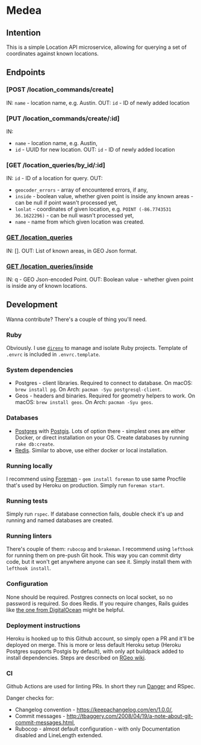# Medea

## Intention

This is a simple Location API microservice, allowing for querying a set of coordinates against known locations.

## Endpoints

### [POST /location_commands/create]
IN: `name` - location name, e.g. Austin.
OUT: `id` - ID of newly added location

### [PUT /location_commands/create/:id]
IN:
- `name` - location name, e.g. Austin,
- `id` - UUID for new location.
OUT: `id` - ID of newly added location

### [GET /location_queries/by_id/:id]
IN: `id` - ID of a location for query.
OUT:
- `geocoder_errors` - array of encountered errors, if any,
- `inside` - boolean value, whether given point is inside any known areas - can be null if point wasn't processed yet,
- `lonlat` - coordinates of given location, e.g. `POINT (-86.7743531 36.1622296)` - can be null wasn't processed yet,
- `name` - name from which given location was created.

### [GET /location_queries]
IN: [].
OUT: List of known areas, in GEO Json format.

### [GET /location_queries/inside]
IN: q - GEO Json-encoded Point.
OUT: Boolean value - whether given point is inside any of known locations.

[GET /location_queries]: https://location-api-medea.herokuapp.com/location_queries
[GET /location_queries/inside]: https://location-api-medea.herokuapp.com/location_queries/inside?q=%7B%22type%22%3A%22Point%22%2C%22coordinates%22%3A%5B8.3%2C50.66%5D%7D

## Development

Wanna contribute? There's a couple of thing you'll need.

### Ruby
Obviously. I use [`direnv`](https://github.com/direnv/direnv/wiki/Ruby) to manage and isolate Ruby projects. Template of `.envrc` is included in `.envrc.template`.

### System dependencies
* Postgres - client libraries. Required to connect to database. On macOS: `brew install pg`. On Arch: `pacman -Syu postgresql-client`.
* Geos - headers and binaries. Required for geometry helpers to work. On macOS: `brew install geos`. On Arch: `pacman -Syu geos`.

### Databases
* [Postgres](https://www.postgresql.org) with [Postgis](https://postgis.net). Lots of option there - simplest ones are either Docker, or direct installation on your OS. Create databases by running `rake db:create`.
* [Redis](https://redis.io). Similar to above, use either docker or local installation.

### Running locally
I recommend using [Foreman](https://github.com/ddollar/foreman) - `gem install foreman` to use same Procfile that's used by Heroku on production. Simply run `foreman start`.

### Running tests
Simply run `rspec`. If database connection fails, double check it's up and running and named databases are created.

### Running linters
There's couple of them: `rubocop` and `brakeman`. I recommend using `lefthook` for running them on pre-push Git hook. This way you can commit dirty code, but it won't get anywhere anyone can see it. Simply install them with `lefthook install`.

### Configuration
None should be required. Postgres connects on local socket, so no password is required. So does Redis. If you require changes, Rails guides like [the one from DigitalOcean](https://www.digitalocean.com/community/tutorials/how-to-set-up-ruby-on-rails-with-postgres) might be helpful.

### Deployment instructions
Heroku is hooked up to this Github account, so simply open a PR and it'll be deployed on merge. This is more or less default Heroku setup (Heroku Postgres supports Postgis by default), with only apt buildpack added to install dependencies. Steps are described on [RGeo wiki](https://github.com/rgeo/rgeo/wiki/Enable-GEOS-and-Proj4-on-Heroku#option-1-use-heroku-buildpack-apt).

### CI
Github Actions are used for linting PRs. In short they run [Danger](https://danger.systems/ruby/) and RSpec.

Danger checks for:
- Changelog convention - https://keepachangelog.com/en/1.0.0/,
- Commit messages - http://tbaggery.com/2008/04/19/a-note-about-git-commit-messages.html,
- Rubocop - almost default configuration - with only Documentation disabled and LineLength extended.
